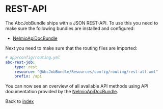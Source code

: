 REST-API
========

The AbcJobBundle ships with a JSON REST-API. To use this you need to make sure the following bundles are installed and configured:
 
* [NelmioApiDocBundle](https://github.com/nelmio/NelmioApiDocBundle)

Next you need to make sure that the routing files are imported:

```yaml
# app/config/routing.yml
abc-rest-job:
    type: rest
    resource: "@AbcJobBundle/Resources/config/routing/rest-all.xml"
    prefix: /api
```

You can now see an overview of all available API methods using API documentation provided by the [NelmioApiDocBundle](https://github.com/nelmio/NelmioApiDocBundle).

Back to [index](../../README.md)
